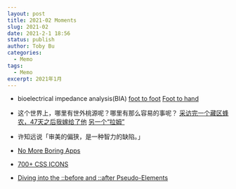 ```yaml
---
layout: post
title: 2021-02 Moments
slug: 2021-02
date: 2021-2-1 18:56
status: publish
author: Toby Bu
categories:
  - Memo
tags:
  - Memo
excerpt: 2021年1月
---
```



- bioelectrical impedance analysis(BIA)
[foot to foot](https://nutritionj.biomedcentral.com/articles/10.1186/s12937-015-0041-0#citeas)
[Foot to hand](https://watermark.silverchair.com/388s.pdf?token=AQECAHi208BE49Ooan9kkhW_Ercy7Dm3ZL_9Cf3qfKAc485ysgAAAqEwggKdBgkqhkiG9w0BBwagggKOMIICigIBADCCAoMGCSqGSIb3DQEHATAeBglghkgBZQMEAS4wEQQMM58ZmgHJwHn1jp4PAgEQgIICVIUkZ4NZge0TYbf_S_JT2NYqVrK63PdEZiKLZeI7JxJGgTHWLIGMSdjGK3G7FdvlgToYchPXoSTeY31BGTqiEh3bnQhjXj8vB2JK0Gnareeouf5ClzbgLi6OOIoEj2FN5SrCBwqYQElsrcpI741aE_wSdcLfe6v2Zk_-ukWv72_WkpaO2hU4A38eQTW--1GB6CQlGY4lPrEw9Pyf-5fMmq3V9Qs4CgcVZASbsDsJWpZfXqgn5tpda5muDEScBXW9OdwLNCds_CFFSXQUn2ei65HrVN8CEYjyWkCZYwQKmsIPdNzF2LOz-FZ4OzIrNlg3G8gFH-ErqhIawYv3YUph-ajDlx2pU5ced7l1XPgTgmaVgG_qWDXbQ4kxpQmu63cGnRoiJ-8VNBTnZ7sM_pgKBO0R5r2navPCXCr6a_TnGZX1f7BOEWy54L0WwtjpNSWdETBhTdZIQh9_5NOER-hWEvQLWIclaaLSyzMIFEm6FR5w9HshYyDCxhiEVKFucz466dK7SWbIikkt_3lbZfyZDpB75NwH5ctSHhsY7IScsMVvmUZYSwSZEf9dMECn9MNIzxTBRdjAqBw9-1AQrKHHXoDu18qV1zVLAz5lzgbfN4yJ6YCObJ4sc6vdjQeUUeLlf5FPtdPv1QN8WqZvnGadZxiMquBYNGfNkSn8BP-twFhFYWAD48JCdnaz6VP1GtsTODjlRGJt40NE8hDUwX9PD3luXIAWD2lMUzkSc1v4elmWjrbiUNcEsf-91d6NPQqSYS68GuSgGmTAtMG-KHTyHBQAtvCi)

- 这个世界上，哪里有世外桃源呢？哪里有那么容易的事呢？
[采访完一个藏区蜂农，47天之后我嫁给了他](https://music.163.com/#/program?id=909025021)
[另一个“拉姆”](https://mp.weixin.qq.com/s/_hs3BdwDz1iDyfOOD7Mahg)

- 许知远说「审美的偏狭，是一种智力的缺陷。」

- [No More Boring Apps](https://www.andy.works/words/no-more-boring-apps)

- [700+ CSS ICONS](https://css.gg/)

- [Diving into the ::before and ::after Pseudo-Elements](https://codersblock.com/blog/diving-into-the-before-and-after-pseudo-elements/)
